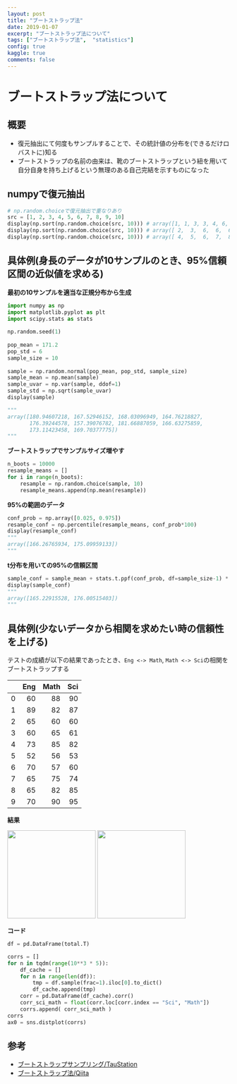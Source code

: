 ```yaml
---
layout: post
title: "ブートストラップ法"
date: 2019-01-07
excerpt: "ブートストラップ法について"
tags: ["ブートストラップ法",  "statistics"]
config: true
kaggle: true
comments: false
---
```


# ブートストラップ法について

## 概要
 - 復元抽出にて何度もサンプルすることで、その統計値の分布を(できるだけロバストに)知る  
 - ブートストラップの名前の由来は、靴のブートストラップという紐を用いて自分自身を持ち上げるという無理のある自己完結を示すものになった

## numpyで復元抽出

```python
# np.random.choiceで復元抽出で重なりあり
src = [1, 2, 3, 4, 5, 6, 7, 8, 9, 10]
display(np.sort(np.random.choice(src, 10))) # array([1, 1, 3, 3, 4, 6, 6, 6, 7, 8])
display(np.sort(np.random.choice(src, 10))) # array([ 2,  3,  6,  6,  6,  7,  7,  8,  9, 10])
display(np.sort(np.random.choice(src, 10))) # array([ 4,  5,  6,  7,  8,  9,  9,  9, 10, 10])
```

## 具体例(身長のデータが10サンプルのとき、95%信頼区間の近似値を求める)

**最初の10サンプルを適当な正規分布から生成**  
```python
import numpy as np
import matplotlib.pyplot as plt
import scipy.stats as stats
 
np.random.seed(1)
 
pop_mean = 171.2
pop_std = 6
sample_size = 10
 
sample = np.random.normal(pop_mean, pop_std, sample_size)
sample_mean = np.mean(sample)
sample_uvar = np.var(sample, ddof=1)
sample_std = np.sqrt(sample_uvar)
display(sample)

"""
array([180.94607218, 167.52946152, 168.03096949, 164.76218827,
       176.39244578, 157.39076782, 181.66887059, 166.63275859,
       173.11423458, 169.70377775])
"""
```

**ブートストラップでサンプルサイズ増やす**  
```python
n_boots = 10000
resample_means = []
for i in range(n_boots):
    resample = np.random.choice(sample, 10)
    resample_means.append(np.mean(resample))
```

**95%の範囲のデータ**  
```python
conf_prob = np.array([0.025, 0.975])
resample_conf = np.percentile(resample_means, conf_prob*100)
display(resample_conf)
"""
array([166.26765934, 175.09959133])
"""
```

**t分布を用いての95%の信頼区間**  
```python
sample_conf = sample_mean + stats.t.ppf(conf_prob, df=sample_size-1) * np.sqrt(sample_uvar / sample_size)
display(sample_conf)
"""
array([165.22915528, 176.00515403])
"""
```

## 具体例(少ないデータから相関を求めたい時の信頼性を上げる)

テストの成績が以下の結果であったとき、`Eng <-> Math`, `Math <-> Sci`の相関をブートストラップする

|    |   Eng |   Math |   Sci |
|---:|------:|-------:|------:|
|  0 |    60 |     88 |    90 |
|  1 |    89 |     82 |    87 |
|  2 |    65 |     60 |    60 |
|  3 |    60 |     65 |    61 |
|  4 |    73 |     85 |    82 |
|  5 |    52 |     56 |    53 |
|  6 |    70 |     57 |    60 |
|  7 |    65 |     75 |    74 |
|  8 |    65 |     82 |    85 |
|  9 |    70 |     90 |    95 |

**結果**  

<div>
  <img style="align: center !important; width: 200px !important;" src="https://user-images.githubusercontent.com/4949982/132794376-17a9b33d-8124-4d8a-8de1-41add9be69ac.png">
  <img style="align: center !important; width: 200px !important;" src="https://user-images.githubusercontent.com/4949982/132794371-ae74465d-a6ec-41e5-a2a6-222a14079f51.png">
</div>

**コード**  
```python
df = pd.DataFrame(total.T)

corrs = []
for n in tqdm(range(10**3 * 5)):
    df_cache = []
    for n in range(len(df)):
        tmp = df.sample(frac=1).iloc[0].to_dict()
        df_cache.append(tmp)
    corr = pd.DataFrame(df_cache).corr()
    corr_sci_math = float(corr.loc[corr.index == "Sci", "Math"])
    corrs.append( corr_sci_math )
corrs
ax0 = sns.distplot(corrs)
```

## 参考
 - [ブートストラップサンプリング/TauStation](http://taustation.com/bootstrap_sampling/)
 - [ブートストラップ法/Qiita](https://qiita.com/Yt330110713/items/0a26d1201d632c46cf40)
